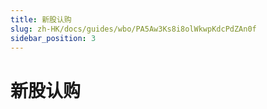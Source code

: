 ```yaml
---
title: 新股认购
slug: zh-HK/docs/guides/wbo/PA5Aw3Ks8i8olWkwpKdcPdZAn0f
sidebar_position: 3
---
```



# 新股认购

